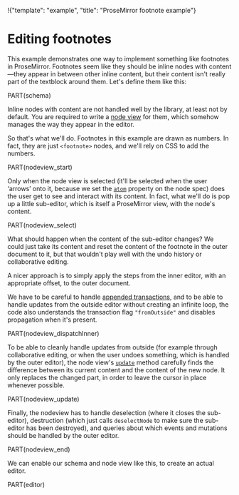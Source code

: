 !{"template": "example", "title": "ProseMirror footnote example"}

<style>
  .ProseMirror {
    counter-reset: prosemirror-footnote;
  }
  footnote {
    display: inline-block;
    position: relative;
    cursor: pointer;
  }
  footnote::after {
    content: counter(prosemirror-footnote);
    vertical-align: super;
    font-size: 75%;
    counter-increment: prosemirror-footnote;
  }
  .ProseMirror-hideselection .footnote-tooltip *::selection { background-color: transparent; }
  .ProseMirror-hideselection .footnote-tooltip *::-moz-selection { background-color: transparent; }
  .footnote-tooltip {
    cursor: auto;
    position: absolute;
    left: -30px;
    top: calc(100% + 10px);
    background: silver;
    padding: 3px;
    border-radius: 2px;
    width: 500px;
  }
  .footnote-tooltip::before {
    border: 5px solid silver;
    border-top-width: 0px;
    border-left-color: transparent;
    border-right-color: transparent;
    position: absolute;
    top: -5px;
    left: 27px;
    content: " ";
    height: 0;
    width: 0;
  }
</style>

# Editing footnotes

This example demonstrates one way to implement something like
footnotes in ProseMirror. Footnotes seem like they should be inline
nodes with content—they appear in between other inline content, but
their content isn't really part of the textblock around them. Let's
define them like this:

PART(schema)

Inline nodes with content are not handled well by the library, at
least not by default. You are required to write a [node
view](/docs/guide/#view.node_views) for them, which somehow manages
the way they appear in the editor.

So that's what we'll do. Footnotes in this example are drawn as
numbers. In fact, they are just `<footnote>` nodes, and we'll rely on
CSS to add the numbers.

PART(nodeview_start)

Only when the node view is selected (it'll be selected when the user
‘arrows’ onto it, because we set the [`atom`](##model.NodeSpec.atom)
property on the node spec) does the user get to see and interact with
its content. In fact, what we'll do is pop up a little sub-editor,
which is itself a ProseMirror view, with the node's content.

PART(nodeview_select)

What should happen when the content of the sub-editor changes? We
could just take its content and reset the content of the footnote in
the outer document to it, but that wouldn't play well with the undo
history or collaborative editing.

A nicer approach is to simply apply the steps from the inner editor,
with an appropriate offset, to the outer document.

We have to be careful to handle [appended
transactions](##state.PluginSpec.appendTransaction), and to be able to
handle updates from the outside editor without creating an infinite
loop, the code also understands the transaction flag `"fromOutside"`
and disables propagation when it's present.

PART(nodeview_dispatchInner)

To be able to cleanly handle updates from outside (for example through
collaborative editing, or when the user undoes something, which is
handled by the outer editor), the node view's
[`update`](##view.NodeView.update) method carefully finds the
difference between its current content and the content of the new
node. It only replaces the changed part, in order to leave the cursor
in place whenever possible.

PART(nodeview_update)

Finally, the nodeview has to handle deselection (where it closes the
sub-editor), destruction (which just calls `deselectNode` to make sure
the sub-editor has been destroyed), and queries about which events and
mutations should be handled by the outer editor.

PART(nodeview_end)

We can enable our schema and node view like this, to create an actual
editor.

PART(editor)

<div id="editor"></div>

<div id="content" style="display: none">
  <p>This paragraph has a footnote<footnote>Which is a piece of text placed at the bottom of a page or chapter, providing additional <em>comments</em> or <em>citations</em>.</footnote> in it. And another<footnote>Some more footnote text.</footnote> one.</p>
  <p>Move onto or click on a footnote number to edit it.</p>
</div>
